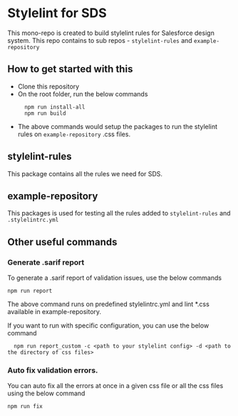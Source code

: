 # Stylelint for SDS

This mono-repo is created to build stylelint rules for Salesforce design system. This repo contains to sub repos - `stylelint-rules` and `example-repository`

## How to get started with this

- Clone this repository
- On the root folder, run the below commands
    ```
      npm run install-all
      npm run build
    ```
- The above commands would setup the packages to run the stylelint rules on `example-repository` .css files.

## stylelint-rules
This package contains all the rules we need for SDS.

## example-repository
This packages is used for testing all the rules added to `stylelint-rules` and `.stylelintrc.yml`

## Other useful commands

### Generate .sarif report
To generate a .sarif report of validation issues, use the below commands

```
npm run report
```
The above command runs on predefined stylelintrc.yml and lint *.css available in example-repository.

If you want to run with specific configuration, you can use the below command

```
  npm run report_custom -c <path to your stylelint config> -d <path to the directory of css files>
```

### Auto fix validation errors.

You can auto fix all the errors at once in a given css file or all the css files using the below command

```
npm run fix
```